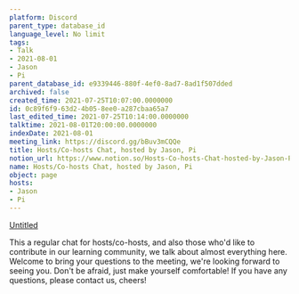 ```yaml
---
platform: Discord
parent_type: database_id
language_level: No limit
tags:
- Talk
- 2021-08-01
- Jason
- Pi
parent_database_id: e9339446-880f-4ef0-8ad7-8ad1f507dded
archived: false
created_time: 2021-07-25T10:07:00.0000000
id: 0c89f6f9-63d2-4b05-8ee0-a287cbaa65a7
last_edited_time: 2021-07-25T10:14:00.0000000
talktime: 2021-08-01T20:00:00.0000000
indexDate: 2021-08-01
meeting_link: https://discord.gg/bBuv3mCQQe
title: Hosts/Co-hosts Chat, hosted by Jason, Pi
notion_url: https://www.notion.so/Hosts-Co-hosts-Chat-hosted-by-Jason-Pi-0c89f6f963d24b058ee0a287cbaa65a7
name: Hosts/Co-hosts Chat, hosted by Jason, Pi
object: page
hosts:
- Jason
- Pi
---
```




[Untitled](https://www.notion.so/cb083fc4f0b7459aa5afe1900ef25a1f)   


This a regular chat for hosts/co-hosts, and also those who'd like to contribute in our learning community, we talk about almost everything here. Welcome to bring your questions to the meeting, we're looking forward to seeing you. Don't be afraid, just make yourself comfortable!
If you have any questions, please contact us, cheers!








